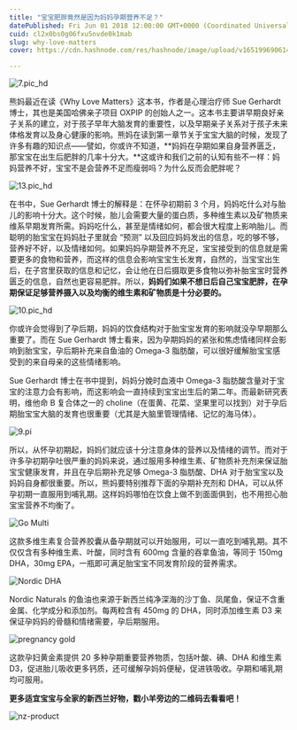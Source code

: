 ```yaml
---
title: "宝宝肥胖竟然是因为妈妈孕期营养不足？"
datePublished: Fri Jun 01 2018 12:00:00 GMT+0000 (Coordinated Universal Time)
cuid: cl2x0bs0g06fxu5nvde0k1mab
slug: why-love-matters
cover: https://cdn.hashnode.com/res/hashnode/image/upload/v1651996906146/OqOOjQLFS.jpg

---
```


![7.pic_hd](https://i.imgur.com/3r5nH2G.jpg)

熊妈最近在读《Why Love Matters》这本书，作者是心理治疗师 Sue Gerhardt 博士，其也是美国哈佛亲子项目 OXPIP 的创始人之一。这本书主要讲早期良好亲子关系的建立，对于孩子早年大脑发育的重要性，以及早期亲子关系对于孩子未来体格发育以及身心健康的影响。熊妈在读到第一章节关于宝宝大脑的时候，发现了许多有趣的知识点——譬如，你或许不知道，**妈妈在孕期如果自身营养匮乏，那宝宝在出生后肥胖的几率十分大。**这或许和我们之前的认知有些不一样：妈妈营养不好，宝宝不是会营养不足而瘦弱吗？为什么反而会肥胖呢？

![13.pic_hd](https://i.imgur.com/67dQUNj.jpg)

在书中，Sue Gerhardt 博士的解释是：在怀孕初期前 3 个月，妈妈吃什么对与胎儿的影响十分大。这个时候，胎儿会需要大量的蛋白质，多种维生素以及矿物质来维系早期发育所需。妈妈吃什么，甚至是情绪如何，都会很大程度上影响胎儿。而聪明的胎宝宝在妈妈肚子里就会 “预测” 以及回应妈妈发出的信息，吃的够不够，营养好不好，以及情绪如何。如果妈妈孕期营养不充足，宝宝接受到的信息就是需要更多的食物和营养，而这样的信息会影响宝宝生长发育，自然的，当宝宝出生后，在子宫里获取的信息和记忆，会让他在日后摄取更多食物以弥补胎宝宝时营养匮乏的信息，自然也更容易肥胖。所以，**妈妈们如果不想日后自己宝宝肥胖，在孕期保证足够营养摄入以及均衡的维生素和矿物质是十分必要的。**

![10.pic_hd](https://i.imgur.com/kT6tRbP.jpg)

你或许会觉得到了孕后期，妈妈的饮食结构对于胎宝宝发育的影响就没孕早期那么重要了。而在 Sue Gerhardt 博士看来，因为孕期妈妈的紧张和焦虑情绪同样会影响到胎宝宝，孕后期补充来自鱼油的 Omega-3 脂肪酸，可以很好缓解胎宝宝感受到的来自母亲的这些情绪影响。

Sue Gerhardt 博士在书中提到，妈妈分娩时血液中 Omega-3 脂肪酸含量对于宝宝的注意力会有影响，而这影响会一直持续到宝宝出生后的第二年。而最新研究表明，维他命 B 复合体之一的 choline（在蛋黄、花菜、坚果里可以找到）对于孕后期胎宝宝大脑的发育也很重要（尤其是大脑里管理情绪、记忆的海马体）。

![9.pi](https://i.imgur.com/rPZaED2.jpg)

所以，从怀孕初期起，妈妈们就应该十分注意身体的营养以及情绪的调节。而对于许多孕初期孕吐很严重的妈妈来说，通过服用多种维生素、矿物质补充剂来保证胎宝宝健康发育，并且在孕后期补充足够 Omega-3 脂肪酸、DHA 对于胎宝宝以及妈妈自身都很重要。所以，熊妈要特别推荐下面的孕期补充剂和 DHA，可以从怀孕初期一直服用到哺乳期。这样妈妈哪怕在饮食上做不到面面俱到，也不用担心胎宝宝营养不均衡了。

![Go Multi](https://i.imgur.com/X0Qmfrd.png)

这款多维生素复合营养胶囊从备孕期就可以开始服用，可以一直吃到哺乳期。其不仅仅含有多种维生素、叶酸，同时含有 600mg 含量的吞拿鱼油，等同于 150mg DHA，30mg EPA，一瓶即可满足胎宝宝不同发育阶段的营养需求。

![Nordic DHA](https://i.imgur.com/R61RFDZ.png)

Nordic Naturals 的鱼油也来源于新西兰纯净深海的沙丁鱼、凤尾鱼，保证不含重金属、化学成分和添加剂。每两粒含有 450mg 的 DHA，同时添加维生素 D3 来保证孕妈妈的骨髓和情绪需要，孕后期服用。

![pregnancy gold](https://i.imgur.com/LJYQbKV.png)

这款孕妇黄金素提供 20 多种孕期重要营养物质，包括叶酸、碘、DHA 和维生素 D3，促进胎儿吸收更多钙质，还可缓解孕妈妈便秘，促进铁吸收。孕期和哺乳期均可服用。

**更多适宜宝宝与全家的新西兰好物，戳小羊旁边的二维码去看看吧！**

![nz-product](https://i.imgur.com/Vyp5gT0.png)


